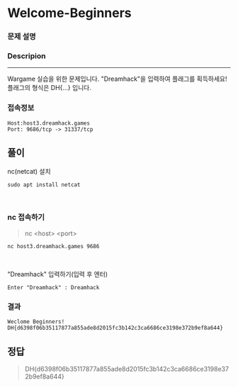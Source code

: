 # Welcome-Beginners
### 문제 설명
### Descripion
--------------
Wargame 실습을 위한 문제입니다. "Dreamhack"을 입력하여 플래그를 획득하세요!
플래그의 형식은 DH{...} 입니다.

### 접속정보
    Host:host3.dreamhack.games
    Port: 9686/tcp -> 31337/tcp


## 풀이

nc(netcat) 설치

    sudo apt install netcat

<br>

### nc 접속하기
>nc \<host> \<port>

    nc host3.dreamhack.games 9686

<br>

"Dreamhack" 입력하기(입력 후 엔터)

    Enter "Dreamhack" : Dreamhack


### 결과

    Weclome Beginners!
    DH{d6398f06b35117877a855ade8d2015fc3b142c3ca6686ce3198e372b9ef8a644}

## 정답
>DH{d6398f06b35117877a855ade8d2015fc3b142c3ca6686ce3198e372b9ef8a644}
    

